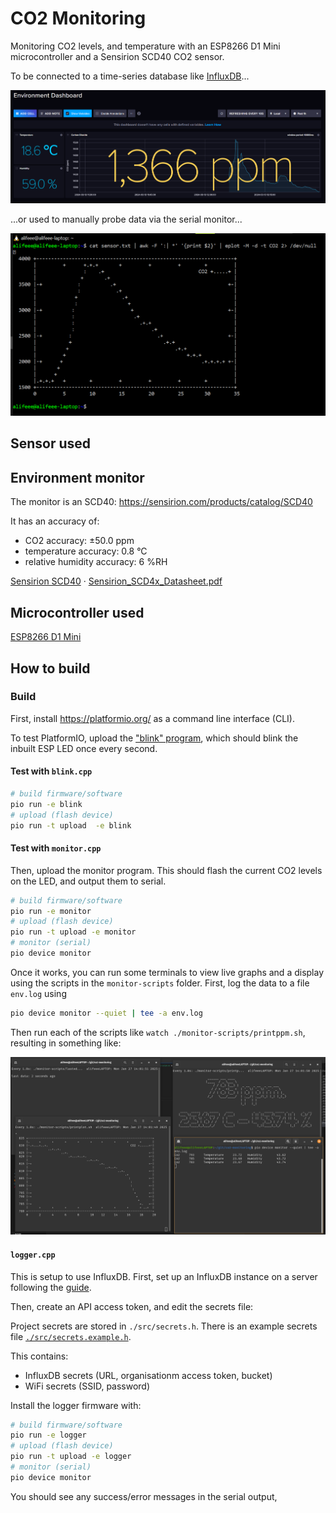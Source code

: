 # CO2 Monitoring

Monitoring CO2 levels, and temperature with an ESP8266 D1 Mini microcontroller and a Sensirion SCD40 CO2 sensor.

To be connected to a time-series database like [InfluxDB](https://docs.influxdata.com/influxdb/v2/install/)...

![Screenshot of InfluxDB dashboard, showing "1,366 ppm" of CO2, 18.6℃ temperature, and 59.0% humidity.](images/influxdb_dashboard.png)

...or used to manually probe data via the serial monitor...

![screenshot of graph of CO2 over time](images/CO2_plot.png)

## Sensor used

## Environment monitor

The monitor is an SCD40: <https://sensirion.com/products/catalog/SCD40>

It has an accuracy of:

- CO2 accuracy: ±50.0 ppm
- temperature accuracy: 0.8 °C
- relative humidity accuracy: 6 %RH

[Sensirion SCD40](https://developer.sensirion.com/products-support/scd4x-co2-sensor/) · [Sensirion_SCD4x_Datasheet.pdf](./Sensirion_SCD4x_Datasheet.pdf)

## Microcontroller used

[ESP8266 D1 Mini](https://www.wemos.cc/en/latest/d1/d1_mini.html)

## How to build

### Build

First, install <https://platformio.org/> as a command line interface (CLI).

To test PlatformIO, upload the ["blink" program](./src/main-blink.cpp), which should blink the inbuilt ESP LED once every second.

#### Test with `blink.cpp`

```bash
# build firmware/software
pio run -e blink
# upload (flash device)
pio run -t upload  -e blink
```

#### Test with `monitor.cpp`

Then, upload the monitor program. This should flash the current CO2 levels on the LED, and output them to serial.

```bash
# build firmware/software
pio run -e monitor
# upload (flash device)
pio run -t upload -e monitor
# monitor (serial)
pio device monitor
```

Once it works, you can run some terminals to view live graphs and a display using the scripts in the `monitor-scripts` folder. First, log the data to a file `env.log` using

```bash
pio device monitor --quiet | tee -a env.log
```

Then run each of the scripts like `watch ./monitor-scripts/printppm.sh`, resulting in something like:

![screenshot of several terminal windows showing CO2 statistics](./images/terminal_monitors.png)

#### `logger.cpp`

This is setup to use InfluxDB. First, set up an InfluxDB instance on a server following the [guide](https://docs.influxdata.com/influxdb/v2/install/).

Then, create an API access token, and edit the secrets file:

Project secrets are stored in `./src/secrets.h`. There is an example secrets file [`./src/secrets.example.h`](./src/secrets.example.h).

This contains:

- InfluxDB secrets (URL, organisationm access token, bucket)
- WiFi secrets (SSID, password)

Install the logger firmware with:

```bash
# build firmware/software
pio run -e logger
# upload (flash device)
pio run -t upload -e logger
# monitor (serial)
pio device monitor
```

You should see any success/error messages in the serial output,
